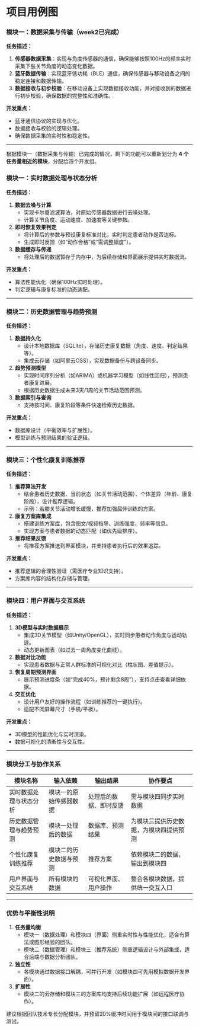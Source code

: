 # 项目用例图

### 模块一：数据采集与传输（week2已完成）

**任务描述：**

1. **传感器数据采集**：实现与角度传感器的通信，确保能够按照100Hz的频率实时采集下肢关节角度的动态变化数据。
2. **蓝牙数据传输**：实现蓝牙低功耗（BLE）通信，确保传感器与移动设备之间的稳定连接和数据传输。
3. **数据接收与初步校验**：在移动设备上实现数据接收功能，并对接收到的数据进行初步校验，确保数据的完整性和准确性。

**开发重点：**

- 蓝牙通信协议的实现与优化。
- 数据接收与校验的逻辑处理。
- 确保数据采集的实时性和稳定性。

---

根据模块一（数据采集与传输）已完成的情况，剩下的功能可以重新划分为 **4 个任务量相近的模块**，分配给四个开发组。

### **模块一：实时数据处理与状态分析**

**任务描述：**  
1. **数据去噪与计算**  
   - 实现卡尔曼滤波算法，对原始传感器数据进行去噪处理。  
   - 计算关节角度、运动速度、加速度等关键参数。  
2. **即时恢复效果判定**  
   - 将计算后的参数与预设康复标准对比，实时判定患者动作是否达标。  
   - 生成即时反馈（如“动作合格”或“需调整幅度”）。  
3. **数据缓存与传递**  
   - 将处理后的数据暂存于内存中，为后续存储和界面展示提供实时数据流。  

**开发重点：**  
- 算法性能优化（确保100Hz实时处理）。  
- 判定逻辑与康复标准的动态适配。  

---

### **模块二：历史数据管理与趋势预测**  
**任务描述：**  

1. **数据持久化**  
   - 设计本地数据库（SQLite），存储历史康复数据（角度、速度、判定结果等）。  
   - 集成云存储（如阿里云OSS），实现数据备份与跨设备同步。  
2. **趋势预测模型**  
   - 实现时间序列分析（如ARIMA）或机器学习模型（如线性回归），预测患者康复进展。  
   - 根据历史数据生成未来3天/1周的关节活动范围预测。  
3. **数据索引与查询**  
   - 支持按时间、康复阶段等条件快速检索历史数据。  

**开发重点：**  
- 数据库设计（平衡效率与扩展性）。  
- 模型训练与预测结果的验证逻辑。  

---

### **模块三：个性化康复训练推荐**  
**任务描述：**  
1. **推荐算法开发**  
   - 结合患者历史数据、当前状态（如关节活动范围）、个体差异（年龄、康复阶段），设计推荐逻辑。  
   - 示例：若膝关节活动增长缓慢，推荐加强屈伸训练的方案。  
2. **康复方案库集成**  
   - 搭建训练方案库，包含图文/视频指导、训练强度、频率等信息。  
   - 实现方案与患者数据的动态匹配（如优先级排序）。  
3. **推荐结果反馈**  
   - 将推荐方案推送到界面模块，并支持患者执行后的效果追踪。  

**开发重点：**  
- 推荐逻辑的合理性验证（需医疗专业知识支持）。  
- 方案库内容的结构化存储与管理。  

---

### **模块四：用户界面与交互系统**  
**任务描述：**  
1. **3D模型与实时数据展示**  
   - 集成3D关节模型（如Unity/OpenGL），实时同步患者动作角度与运动轨迹。  
   - 动态更新图表（如过去一周角度变化曲线）。  
2. **数据对比功能**  
   - 实现患者数据与正常人群标准的可视化对比（柱状图、差值提示）。  
3. **恢复周期预测界面**  
   - 展示预测进度条（如“完成40%，预计剩余8周”），支持点击查看详细依据。  
4. **交互优化**  
   - 设计用户友好的操作流程（如训练推荐的一键执行）。  
   - 适配不同屏幕尺寸（手机/平板）。  

**开发重点：**  
- 3D模型的性能优化与实时渲染。  
- 数据可视化的清晰性与交互性。  

---

### **模块分工与协作关系**  
| 模块名称               | 输入依赖               | 输出结果               | 协作要点                               |
| ---------------------- | ---------------------- | ---------------------- | -------------------------------------- |
| 实时数据处理与状态分析 | 模块一的原始传感器数据 | 处理后的数据、即时反馈 | 需与模块四同步实时数据                 |
| 历史数据管理与趋势预测 | 模块一处理后的数据     | 数据库、预测结果       | 为模块三提供历史数据，为模块四提供预测 |
| 个性化康复训练推荐     | 模块二的历史数据与预测 | 推荐方案               | 依赖模块二的数据，输出到模块四         |
| 用户界面与交互系统     | 所有模块的数据         | 可视化界面、用户操作   | 整合各模块数据，提供统一交互入口       |

---

### **优势与平衡性说明**  
1. **任务量均衡**  
   - 模块一（数据处理）和模块四（界面）侧重实时性与性能优化，适合有算法或图形经验的团队。  
   - 模块二（数据管理）和模块三（推荐系统）侧重逻辑设计与外部集成，适合后端与数据分析团队。  
2. **独立性**  
   - 各模块通过数据接口解耦，可并行开发（如模块四可先用模拟数据开发界面）。  
3. **扩展性**  
   - 模块二的云存储和模块三的方案库均支持后续功能扩展（如远程医疗协作）。  

建议根据团队技术专长分配模块，并预留20%缓冲时间用于模块间的接口联调与测试。